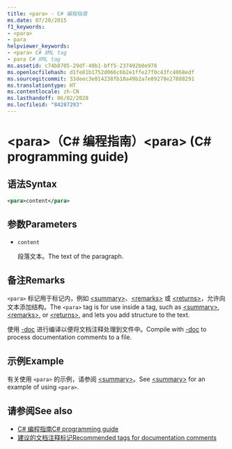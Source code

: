 ```yaml
---
title: <para> - C# 编程指南
ms.date: 07/20/2015
f1_keywords:
- <para>
- para
helpviewer_keywords:
- <para> C# XML tag
- para C# XML tag
ms.assetid: c74b8705-29df-40b1-bff5-237492b0e978
ms.openlocfilehash: d1fe81b1752d066c6b2e1ffe27f0c43fc4068edf
ms.sourcegitcommit: 33deec3e814238fb18a49b2a7e89278e27888291
ms.translationtype: HT
ms.contentlocale: zh-CN
ms.lasthandoff: 06/02/2020
ms.locfileid: "84287293"
---
```

# <a name="para-c-programming-guide"></a><span data-ttu-id="685c6-102">\<para>（C# 编程指南）</span><span class="sxs-lookup"><span data-stu-id="685c6-102">\<para> (C# programming guide)</span></span>

## <a name="syntax"></a><span data-ttu-id="685c6-103">语法</span><span class="sxs-lookup"><span data-stu-id="685c6-103">Syntax</span></span>

```xml
<para>content</para>
```

## <a name="parameters"></a><span data-ttu-id="685c6-104">参数</span><span class="sxs-lookup"><span data-stu-id="685c6-104">Parameters</span></span>

- `content`

  <span data-ttu-id="685c6-105">段落文本。</span><span class="sxs-lookup"><span data-stu-id="685c6-105">The text of the paragraph.</span></span>

## <a name="remarks"></a><span data-ttu-id="685c6-106">备注</span><span class="sxs-lookup"><span data-stu-id="685c6-106">Remarks</span></span>

<span data-ttu-id="685c6-107">`<para>` 标记用于标记内，例如 [\<summary>](./summary.md)、[\<remarks>](./remarks.md) 或 [\<returns>](./returns.md)，允许向文本添加结构。</span><span class="sxs-lookup"><span data-stu-id="685c6-107">The `<para>` tag is for use inside a tag, such as [\<summary>](./summary.md), [\<remarks>](./remarks.md), or [\<returns>](./returns.md), and lets you add structure to the text.</span></span>

<span data-ttu-id="685c6-108">使用 [-doc](../../language-reference/compiler-options/doc-compiler-option.md) 进行编译以便将文档注释处理到文件中。</span><span class="sxs-lookup"><span data-stu-id="685c6-108">Compile with [-doc](../../language-reference/compiler-options/doc-compiler-option.md) to process documentation comments to a file.</span></span>

## <a name="example"></a><span data-ttu-id="685c6-109">示例</span><span class="sxs-lookup"><span data-stu-id="685c6-109">Example</span></span>

<span data-ttu-id="685c6-110">有关使用 `<para>` 的示例，请参阅 [\<summary>](./summary.md)。</span><span class="sxs-lookup"><span data-stu-id="685c6-110">See [\<summary>](./summary.md) for an example of using `<para>`.</span></span>

## <a name="see-also"></a><span data-ttu-id="685c6-111">请参阅</span><span class="sxs-lookup"><span data-stu-id="685c6-111">See also</span></span>

- [<span data-ttu-id="685c6-112">C# 编程指南</span><span class="sxs-lookup"><span data-stu-id="685c6-112">C# programming guide</span></span>](../index.md)
- [<span data-ttu-id="685c6-113">建议的文档注释标记</span><span class="sxs-lookup"><span data-stu-id="685c6-113">Recommended tags for documentation comments</span></span>](./recommended-tags-for-documentation-comments.md)

